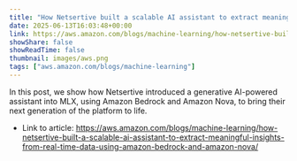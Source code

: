 ```yaml
---
title: "How Netsertive built a scalable AI assistant to extract meaningful insights from real-time data using Amazon Bedrock and Amazon Nova"
date: 2025-06-13T16:03:48+00:00
link: https://aws.amazon.com/blogs/machine-learning/how-netsertive-built-a-scalable-ai-assistant-to-extract-meaningful-insights-from-real-time-data-using-amazon-bedrock-and-amazon-nova/
showShare: false
showReadTime: false
thumbnail: images/aws.png
tags: ["aws.amazon.com/blogs/machine-learning"]
---
```

In this post, we show how Netsertive introduced a generative AI-powered assistant into MLX, using Amazon Bedrock and Amazon Nova, to bring their next generation of the platform to life.

- Link to article: https://aws.amazon.com/blogs/machine-learning/how-netsertive-built-a-scalable-ai-assistant-to-extract-meaningful-insights-from-real-time-data-using-amazon-bedrock-and-amazon-nova/